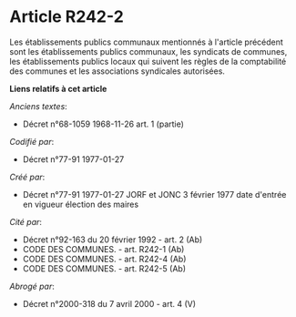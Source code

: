 # Article R242-2

Les établissements publics communaux mentionnés à l'article précédent sont les établissements publics communaux, les
syndicats de communes, les établissements publics locaux qui suivent les règles de la comptabilité des communes et les
associations syndicales autorisées.

**Liens relatifs à cet article**

_Anciens textes_:

  - Décret n°68-1059 1968-11-26 art. 1 (partie)

_Codifié par_:

  - Décret n°77-91 1977-01-27

_Créé par_:

  - Décret n°77-91 1977-01-27 JORF et JONC 3 février 1977 date d'entrée en vigueur élection des maires

_Cité par_:

  - Décret n°92-163 du 20 février 1992 - art. 2 (Ab)
  - CODE DES COMMUNES. - art. R242-1 (Ab)
  - CODE DES COMMUNES. - art. R242-4 (Ab)
  - CODE DES COMMUNES. - art. R242-5 (Ab)

_Abrogé par_:

  - Décret n°2000-318 du 7 avril 2000 - art. 4 (V)
